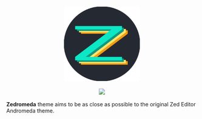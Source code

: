 <p align="middle">
  <img src="assets/icon.png" width="200" />
  <br>
  <br>
  <img src="assets/preview.png" />
</p>

**Zedromeda** theme aims to be as close as possible to the original Zed Editor Andromeda theme.
